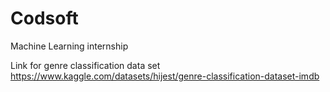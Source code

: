 # Codsoft
Machine Learning internship

Link for genre classification data set
https://www.kaggle.com/datasets/hijest/genre-classification-dataset-imdb
